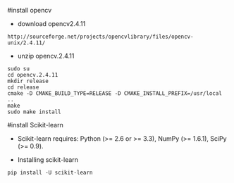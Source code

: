 #install opencv 


* download opencv2.4.11 
```
http://sourceforge.net/projects/opencvlibrary/files/opencv-unix/2.4.11/
```
* unzip opencv.2.4.11
```
sudo su
cd opencv.2.4.11
mkdir release
cd release
cmake -D CMAKE_BUILD_TYPE=RELEASE -D CMAKE_INSTALL_PREFIX=/usr/local ..
make
sudo make install
```

#install Scikit-learn

* Scikit-learn requires:
	Python (>= 2.6 or >= 3.3),
	NumPy (>= 1.6.1),
	SciPy (>= 0.9).

* Installing scikit-learn
```
pip install -U scikit-learn
```
